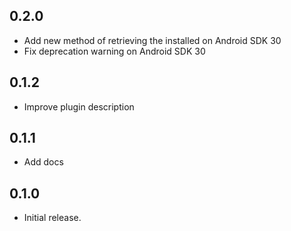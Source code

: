 ## 0.2.0
* Add new method of retrieving the installed on Android SDK 30
* Fix deprecation warning on Android SDK 30

## 0.1.2
* Improve plugin description

## 0.1.1
* Add docs

## 0.1.0
* Initial release.
